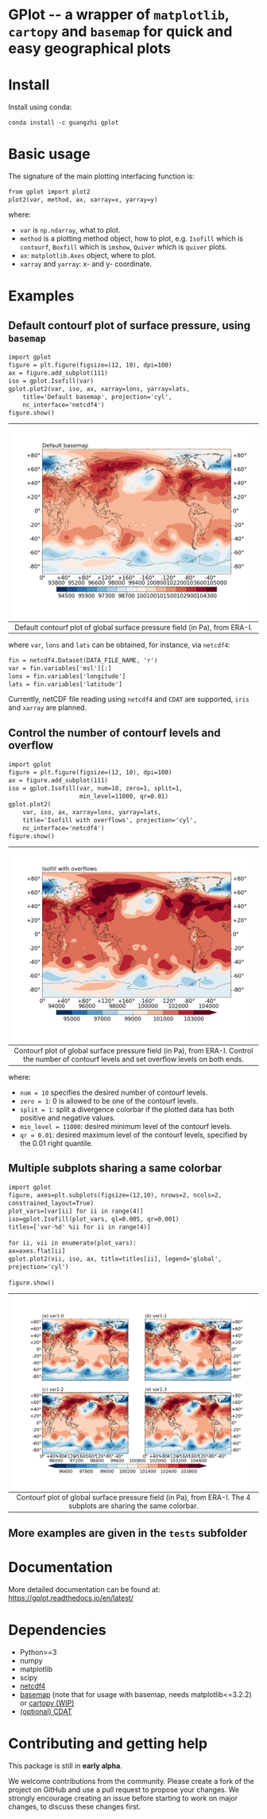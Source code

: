 # GPlot -- a wrapper of `matplotlib`, `cartopy` and `basemap` for quick and easy geographical plots


# Install

Install using conda:

```
conda install -c guangzhi gplot
```


# Basic usage

The signature of the main plotting interfacing function is:

```
from gplot import plot2
plot2(var, method, ax, xarray=x, yarray=y)
```

where:

* `var` is `np.ndarray`, what to plot.
* `method` is a plotting method object, how to plot, e.g. `Isofill` which is
`contourf`, `Boxfill` which is `imshow`, `Quiver` which is `quiver` plots.
* `ax`: `matplotlib.Axes` object, where to plot.
* `xarray` and `yarray`: x- and y- coordinate.


# Examples

## Default contourf plot of surface pressure, using `basemap`

```
import gplot
figure = plt.figure(figsize=(12, 10), dpi=100)
ax = figure.add_subplot(111)
iso = gplot.Isofill(var)
gplot.plot2(var, iso, ax, xarray=lons, yarray=lats,
	title='Default basemap', projection='cyl',
	nc_interface='netcdf4')
figure.show()
```

| ![fig1](docs/default_contourf.png) |
| :--: |
|Default contourf plot of global surface pressure field (in Pa), from ERA-I.|

where `var`, `lons` and `lats` can be obtained, for instance, via `netcdf4`:

```
fin = netcdf4.Dataset(DATA_FILE_NAME, 'r')
var = fin.variables['msl'][:]
lons = fin.variables['longitude']
lats = fin.variables['latitude']
```

Currently, netCDF file reading using `netcdf4` and `CDAT` are supported, `iris`
and `xarray` are planned.


## Control the number of contourf levels and overflow

```
import gplot
figure = plt.figure(figsize=(12, 10), dpi=100)
ax = figure.add_subplot(111)
iso = gplot.Isofill(var, num=10, zero=1, split=1,
                    min_level=11000, qr=0.01)
gplot.plot2(
    var, iso, ax, xarray=lons, yarray=lats,
    title='Isofill with overflows', projection='cyl',
    nc_interface='netcdf4')
figure.show()
```

| ![fig2](docs/contourf_with_overflow.png) |
| :--: |
|Contourf plot of global surface pressure field (in Pa), from ERA-I. Control the number of contourf levels and set overflow levels on both ends.|

where:

* `num = 10` specifies the desired number of contourf levels.
* `zero = 1`: 0 is allowed to be one of the contourf levels.
* `split = 1`: split a divergence colorbar if the plotted data has both positive and negative values.
* `min_level = 11000`: desired minimum level of the contourf levels.
* `qr = 0.01`: desired maximum level of the contourf levels, specified by the 0.01 right quantile.


## Multiple subplots sharing a same colorbar

```
import gplot
figure, axes=plt.subplots(figsize=(12,10), nrows=2, ncols=2, constrained_layout=True)
plot_vars=[var[ii] for ii in range(4)]
iso=gplot.Isofill(plot_vars, ql=0.005, qr=0.001)
titles=['var-%d' %ii for ii in range(4)]

for ii, vii in enumerate(plot_vars):
ax=axes.flat[ii]
gplot.plot2(vii, iso, ax, title=titles[ii], legend='global', projection='cyl')

figure.show()
```

| ![fig3](docs/subplots_sharing_colorbar.png) |
| :--: |
|Contourf plot of global surface pressure field (in Pa), from ERA-I. The 4 subplots are sharing the same colorbar.|


## More examples are given in the `tests` subfolder


# Documentation

More detailed documentation can be found at: https://gplot.readthedocs.io/en/latest/


# Dependencies

* Python>=3
* numpy
* matplotlib
* scipy
* [netcdf4](https://unidata.github.io/netcdf4-python)
* [basemap](https://matplotlib.org/basemap/) (note that for usage with basemap,
  needs matplotlib<=3.2.2) or
  [cartopy (WIP)](https://scitools.org.uk/cartopy/docs/latest/)
* [(optional) CDAT](https://github.com/CDAT/cdat)


# Contributing and getting help

This package is still in **early alpha**.

We welcome contributions from the community. Please create a fork of the
project on GitHub and use a pull request to propose your changes. We strongly
encourage creating an issue before starting to work on major changes, to
discuss these changes first.

